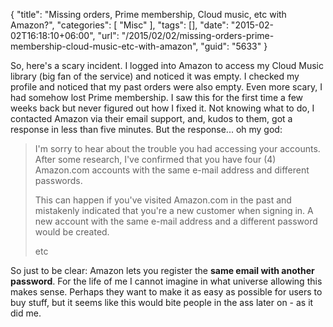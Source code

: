{
	"title": "Missing orders, Prime membership, Cloud music, etc with Amazon?",
	"categories": [
		"Misc"
	],
	"tags": [],
	"date": "2015-02-02T16:18:10+06:00",
	"url": "/2015/02/02/missing-orders-prime-membership-cloud-music-etc-with-amazon",
	"guid": "5633"
}

So, here's a scary incident. I logged into Amazon to access my Cloud Music library (big fan of the service) and noticed it was empty. I checked my profile and noticed that my past orders were also empty. Even more scary, I had somehow lost Prime membership. I saw this for the first time a few weeks back but never figured out how I fixed it. Not knowing what to do, I contacted Amazon via their email support, and, kudos to them, got a response in less than five minutes. But the response... oh my god:

<!--more-->



<blockquote>
I'm sorry to hear about the trouble you had accessing your accounts. After some research, I've confirmed that you have four (4) Amazon.com accounts with the same e-mail address and different passwords. 

This can happen if you've visited Amazon.com in the past and mistakenly indicated that you're a new customer when signing in. A new account with the same e-mail address and a different password would be created. 

etc
</blockquote>

So just to be clear: Amazon lets you register the <strong>same email with another password</strong>. For the life of me I cannot imagine in what universe allowing this makes sense. Perhaps they want to make it as easy as possible for users to buy stuff, but it seems like this would bite people in the ass later on - as it did me.